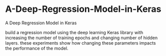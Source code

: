 # A-Deep-Regression-Model-in-Keras
A Deep Regression Model in Keras


build a regression model using the deep learning Keras library with increasing the number of training epochs and changing number of hidden layers.
these experiments show how changing these parameters impacts the performance of the model.
